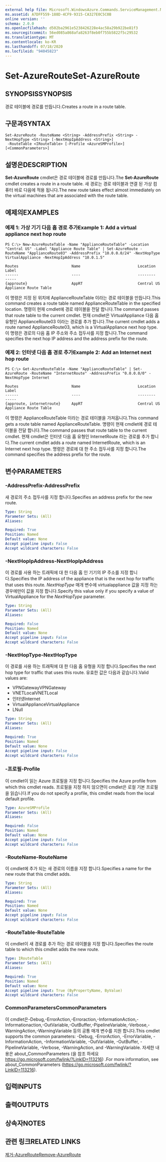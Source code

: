 ```yaml
---
external help file: Microsoft.WindowsAzure.Commands.ServiceManagement.Network.dll-Help.xml
ms.assetid: A7DFF559-188D-4CF9-9315-CA327E0C5C0B
online version: ''
schema: 2.0.0
ms.openlocfilehash: d502ba2961e5238426228e4ac58a29b922be81f3
ms.sourcegitcommit: 56ed085a868afa8263f8eb0f755b5822f5c29532
ms.translationtype: MT
ms.contentlocale: ko-KR
ms.lasthandoff: 07/18/2020
ms.locfileid: "94045823"
---
```

# <span data-ttu-id="26808-101">Set-AzureRoute</span><span class="sxs-lookup"><span data-stu-id="26808-101">Set-AzureRoute</span></span>

## <span data-ttu-id="26808-102">SYNOPSIS</span><span class="sxs-lookup"><span data-stu-id="26808-102">SYNOPSIS</span></span>
<span data-ttu-id="26808-103">경로 테이블에 경로를 만듭니다.</span><span class="sxs-lookup"><span data-stu-id="26808-103">Creates a route in a route table.</span></span>

## <span data-ttu-id="26808-104">구문과</span><span class="sxs-lookup"><span data-stu-id="26808-104">SYNTAX</span></span>

```
Set-AzureRoute -RouteName <String> -AddressPrefix <String> -NextHopType <String> [-NextHopIpAddress <String>]
 -RouteTable <IRouteTable> [-Profile <AzureSMProfile>] [<CommonParameters>]
```

## <span data-ttu-id="26808-105">설명은</span><span class="sxs-lookup"><span data-stu-id="26808-105">DESCRIPTION</span></span>
<span data-ttu-id="26808-106">**Set-AzureRoute** cmdlet은 경로 테이블에 경로를 만듭니다.</span><span class="sxs-lookup"><span data-stu-id="26808-106">The **Set-AzureRoute** cmdlet creates a route in a route table.</span></span>
<span data-ttu-id="26808-107">새 경로는 경로 테이블과 연결 된 가상 컴퓨터 바로 다음에 적용 됩니다.</span><span class="sxs-lookup"><span data-stu-id="26808-107">The new route takes effect almost immediately on the virtual machines that are associated with the route table.</span></span>

## <span data-ttu-id="26808-108">예제의</span><span class="sxs-lookup"><span data-stu-id="26808-108">EXAMPLES</span></span>

### <span data-ttu-id="26808-109">예제 1: 가상 기기 다음 홉 경로 추가</span><span class="sxs-lookup"><span data-stu-id="26808-109">Example 1: Add a virtual appliance next hop route</span></span>
```
PS C:\> New-AzureRouteTable -Name "ApplianceRouteTable" -Location "Central US" -Label "Appliance Route Table" | Set-AzureRoute -RouteName "ApplianceRoute03" -AddressPrefix "10.0.0.0/24" -NextHopType VirtualAppliance -NextHopIpAddress "10.0.1.5"

Routes                        Name                          Location                      Label
------                        ----                          --------                      -----
{approute}                    AppRT                         Central US                    Appliance Route Table
```

<span data-ttu-id="26808-110">이 명령은 지정 된 위치에 ApplianceRouteTable 이라는 경로 테이블을 만듭니다.</span><span class="sxs-lookup"><span data-stu-id="26808-110">This command creates a route table named ApplianceRouteTable in the specified location.</span></span>
<span data-ttu-id="26808-111">명령이 현재 cmdlet에 경로 테이블을 전달 합니다.</span><span class="sxs-lookup"><span data-stu-id="26808-111">The command passes that route table to the current cmdlet.</span></span>
<span data-ttu-id="26808-112">현재 cmdlet은 VirtualAppliance 다음 홉 유형인 ApplianceRoute03 이라는 경로를 추가 합니다.</span><span class="sxs-lookup"><span data-stu-id="26808-112">The current cmdlet adds a route named ApplianceRoute03, which is a VirtualAppliance next hop type.</span></span>
<span data-ttu-id="26808-113">이 명령은 경로의 다음 홉 IP 주소와 주소 접두사를 지정 합니다.</span><span class="sxs-lookup"><span data-stu-id="26808-113">The command specifies the next hop IP address and the address prefix for the route.</span></span>

### <span data-ttu-id="26808-114">예제 2: 인터넷 다음 홉 경로 추가</span><span class="sxs-lookup"><span data-stu-id="26808-114">Example 2: Add an Internet next hop route</span></span>
```
PS C:\> Get-AzureRouteTable -Name "ApplianceRouteTable" | Set-AzureRoute -RouteName "InternetRoute" -AddressPrefix "0.0.0.0/0" -NextHopType Internet

Routes                        Name                          Location                      Label
------                        ----                          --------                      -----
{approute, internetroute}     AppRT                         Central US                    Appliance Route Table
```

<span data-ttu-id="26808-115">이 명령은 ApplianceRouteTable 이라는 경로 테이블을 가져옵니다.</span><span class="sxs-lookup"><span data-stu-id="26808-115">This command gets a route table named ApplianceRouteTable.</span></span>
<span data-ttu-id="26808-116">명령이 현재 cmdlet에 경로 테이블을 전달 합니다.</span><span class="sxs-lookup"><span data-stu-id="26808-116">The command passes that route table to the current cmdlet.</span></span>
<span data-ttu-id="26808-117">현재 cmdlet은 인터넷 다음 홉 유형인 InternetRoute 라는 경로를 추가 합니다.</span><span class="sxs-lookup"><span data-stu-id="26808-117">The current cmdlet adds a route named InternetRoute, which is an Internet next hop type.</span></span>
<span data-ttu-id="26808-118">명령은 경로에 대 한 주소 접두사를 지정 합니다.</span><span class="sxs-lookup"><span data-stu-id="26808-118">The command specifies the address prefix for the route.</span></span>

## <span data-ttu-id="26808-119">변수</span><span class="sxs-lookup"><span data-stu-id="26808-119">PARAMETERS</span></span>

### <span data-ttu-id="26808-120">-AddressPrefix</span><span class="sxs-lookup"><span data-stu-id="26808-120">-AddressPrefix</span></span>
<span data-ttu-id="26808-121">새 경로의 주소 접두사를 지정 합니다.</span><span class="sxs-lookup"><span data-stu-id="26808-121">Specifies an address prefix for the new route.</span></span>

```yaml
Type: String
Parameter Sets: (All)
Aliases: 

Required: True
Position: Named
Default value: None
Accept pipeline input: False
Accept wildcard characters: False
```

### <span data-ttu-id="26808-122">-NextHopIpAddress</span><span class="sxs-lookup"><span data-stu-id="26808-122">-NextHopIpAddress</span></span>
<span data-ttu-id="26808-123">이 경로를 사용 하는 트래픽에 대 한 다음 홉 인 기기의 IP 주소를 지정 합니다.</span><span class="sxs-lookup"><span data-stu-id="26808-123">Specifies the IP address of the appliance that is the next hop for traffic that uses this route.</span></span>
<span data-ttu-id="26808-124">*NextHopType* 매개 변수에 virtualappliance 값을 지정 하는 경우에만이 값을 지정 합니다.</span><span class="sxs-lookup"><span data-stu-id="26808-124">Specify this value only if you specify a value of VirtualAppliance for the *NextHopType* parameter.</span></span>

```yaml
Type: String
Parameter Sets: (All)
Aliases: 

Required: False
Position: Named
Default value: None
Accept pipeline input: False
Accept wildcard characters: False
```

### <span data-ttu-id="26808-125">-NextHopType</span><span class="sxs-lookup"><span data-stu-id="26808-125">-NextHopType</span></span>
<span data-ttu-id="26808-126">이 경로를 사용 하는 트래픽에 대 한 다음 홉 유형을 지정 합니다.</span><span class="sxs-lookup"><span data-stu-id="26808-126">Specifies the next hop type for traffic that uses this route.</span></span>
<span data-ttu-id="26808-127">유효한 값은 다음과 같습니다.</span><span class="sxs-lookup"><span data-stu-id="26808-127">Valid values are:</span></span> 

- <span data-ttu-id="26808-128">VPNGateway</span><span class="sxs-lookup"><span data-stu-id="26808-128">VPNGateway</span></span>
- <span data-ttu-id="26808-129">VNETLocal</span><span class="sxs-lookup"><span data-stu-id="26808-129">VNETLocal</span></span>
- <span data-ttu-id="26808-130">인터넷</span><span class="sxs-lookup"><span data-stu-id="26808-130">Internet</span></span>
- <span data-ttu-id="26808-131">VirtualAppliance</span><span class="sxs-lookup"><span data-stu-id="26808-131">VirtualAppliance</span></span>
- <span data-ttu-id="26808-132">L</span><span class="sxs-lookup"><span data-stu-id="26808-132">Null</span></span>

```yaml
Type: String
Parameter Sets: (All)
Aliases: 

Required: True
Position: Named
Default value: None
Accept pipeline input: False
Accept wildcard characters: False
```

### <span data-ttu-id="26808-133">-프로필</span><span class="sxs-lookup"><span data-stu-id="26808-133">-Profile</span></span>
<span data-ttu-id="26808-134">이 cmdlet이 읽는 Azure 프로필을 지정 합니다.</span><span class="sxs-lookup"><span data-stu-id="26808-134">Specifies the Azure profile from which this cmdlet reads.</span></span> <span data-ttu-id="26808-135">프로필을 지정 하지 않으면이 cmdlet은 로컬 기본 프로필을 읽습니다.</span><span class="sxs-lookup"><span data-stu-id="26808-135">If you do not specify a profile, this cmdlet reads from the local default profile.</span></span>

```yaml
Type: AzureSMProfile
Parameter Sets: (All)
Aliases: 

Required: False
Position: Named
Default value: None
Accept pipeline input: False
Accept wildcard characters: False
```

### <span data-ttu-id="26808-136">-RouteName</span><span class="sxs-lookup"><span data-stu-id="26808-136">-RouteName</span></span>
<span data-ttu-id="26808-137">이 cmdlet에 추가 되는 새 경로의 이름을 지정 합니다.</span><span class="sxs-lookup"><span data-stu-id="26808-137">Specifies a name for the new route that this cmdlet adds.</span></span>

```yaml
Type: String
Parameter Sets: (All)
Aliases: 

Required: True
Position: Named
Default value: None
Accept pipeline input: False
Accept wildcard characters: False
```

### <span data-ttu-id="26808-138">-RouteTable</span><span class="sxs-lookup"><span data-stu-id="26808-138">-RouteTable</span></span>
<span data-ttu-id="26808-139">이 cmdlet이 새 경로를 추가 하는 경로 테이블을 지정 합니다.</span><span class="sxs-lookup"><span data-stu-id="26808-139">Specifies the route table to which this cmdlet adds the new route.</span></span>

```yaml
Type: IRouteTable
Parameter Sets: (All)
Aliases: 

Required: True
Position: Named
Default value: None
Accept pipeline input: True (ByPropertyName, ByValue)
Accept wildcard characters: False
```

### <span data-ttu-id="26808-140">CommonParameters</span><span class="sxs-lookup"><span data-stu-id="26808-140">CommonParameters</span></span>
<span data-ttu-id="26808-141">이 cmdlet은-Debug,-ErrorAction,-Erroraction,-InformationAction,-Informationaction,-OutVariable,-OutBuffer,-PipelineVariable,-Verbose,-WarningAction,-WarningVariable 등의 공통 매개 변수를 지원 합니다.</span><span class="sxs-lookup"><span data-stu-id="26808-141">This cmdlet supports the common parameters: -Debug, -ErrorAction, -ErrorVariable, -InformationAction, -InformationVariable, -OutVariable, -OutBuffer, -PipelineVariable, -Verbose, -WarningAction, and -WarningVariable.</span></span> <span data-ttu-id="26808-142">자세한 내용은 about_CommonParameters (을 참조 하세요 https://go.microsoft.com/fwlink/?LinkID=113216) .</span><span class="sxs-lookup"><span data-stu-id="26808-142">For more information, see about_CommonParameters (https://go.microsoft.com/fwlink/?LinkID=113216).</span></span>

## <span data-ttu-id="26808-143">입력</span><span class="sxs-lookup"><span data-stu-id="26808-143">INPUTS</span></span>

## <span data-ttu-id="26808-144">출력</span><span class="sxs-lookup"><span data-stu-id="26808-144">OUTPUTS</span></span>

## <span data-ttu-id="26808-145">상속자</span><span class="sxs-lookup"><span data-stu-id="26808-145">NOTES</span></span>

## <span data-ttu-id="26808-146">관련 링크</span><span class="sxs-lookup"><span data-stu-id="26808-146">RELATED LINKS</span></span>

[<span data-ttu-id="26808-147">제거-AzureRoute</span><span class="sxs-lookup"><span data-stu-id="26808-147">Remove-AzureRoute</span></span>](./Remove-AzureRoute.md)


